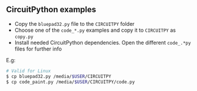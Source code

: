 ## CircuitPython examples

* Copy the `bluepad32.py` file to the `CIRCUITPY` folder
* Choose one of the `code_*.py` examples and copy it to `CIRCUITPY` as `copy.py`
* Install needed CircuitPython dependencies. Open the different `code_.*py` files for further info

E.g:

```sh
# Valid for Linux
$ cp bluepad32.py /media/$USER/CIRCUITPY
$ cp code_paint.py /media/$USER/CIRCUITPY/code.py
```
